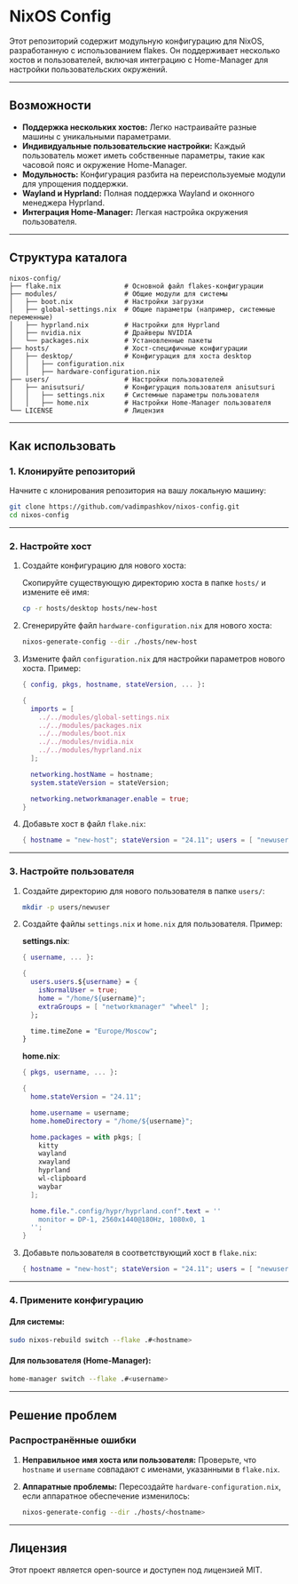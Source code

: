 # NixOS Config

Этот репозиторий содержит модульную конфигурацию для NixOS, разработанную с использованием flakes. Он поддерживает несколько хостов и пользователей, включая интеграцию с Home-Manager для настройки пользовательских окружений.

---

## Возможности

-   **Поддержка нескольких хостов:** Легко настраивайте разные машины с уникальными параметрами.
-   **Индивидуальные пользовательские настройки:** Каждый пользователь может иметь собственные параметры, такие как часовой пояс и окружение Home-Manager.
-   **Модульность:** Конфигурация разбита на переиспользуемые модули для упрощения поддержки.
-   **Wayland и Hyprland:** Полная поддержка Wayland и оконного менеджера Hyprland.
-   **Интеграция Home-Manager:** Легкая настройка окружения пользователя.

---

## Структура каталога

```plaintext
nixos-config/
├── flake.nix                # Основной файл flakes-конфигурации
├── modules/                 # Общие модули для системы
│   ├── boot.nix             # Настройки загрузки
│   ├── global-settings.nix  # Общие параметры (например, системные переменные)
│   ├── hyprland.nix         # Настройки для Hyprland
│   ├── nvidia.nix           # Драйверы NVIDIA
│   └── packages.nix         # Установленные пакеты
├── hosts/                   # Хост-специфичные конфигурации
│   ├── desktop/             # Конфигурация для хоста desktop
│   │   ├── configuration.nix
│   │   ├── hardware-configuration.nix
├── users/                   # Настройки пользователей
│   ├── anisutsuri/          # Конфигурация пользователя anisutsuri
│   │   ├── settings.nix     # Системные параметры пользователя
│   │   ├── home.nix         # Настройки Home-Manager пользователя
└── LICENSE                  # Лицензия
```

---

## Как использовать

### 1. Клонируйте репозиторий

Начните с клонирования репозитория на вашу локальную машину:

```bash
git clone https://github.com/vadimpashkov/nixos-config.git
cd nixos-config
```

---

### 2. Настройте хост

1. Создайте конфигурацию для нового хоста:

    Скопируйте существующую директорию хоста в папке `hosts/` и измените её имя:

    ```bash
    cp -r hosts/desktop hosts/new-host
    ```

2. Сгенерируйте файл `hardware-configuration.nix` для нового хоста:

    ```bash
    nixos-generate-config --dir ./hosts/new-host
    ```

3. Измените файл `configuration.nix` для настройки параметров нового хоста. Пример:

    ```nix
    { config, pkgs, hostname, stateVersion, ... }:

    {
      imports = [
        ../../modules/global-settings.nix
        ../../modules/packages.nix
        ../../modules/boot.nix
        ../../modules/nvidia.nix
        ../../modules/hyprland.nix
      ];

      networking.hostName = hostname;
      system.stateVersion = stateVersion;

      networking.networkmanager.enable = true;
    }
    ```

4. Добавьте хост в файл `flake.nix`:

    ```nix
    { hostname = "new-host"; stateVersion = "24.11"; users = [ "newuser" ]; }
    ```

---

### 3. Настройте пользователя

1. Создайте директорию для нового пользователя в папке `users/`:

    ```bash
    mkdir -p users/newuser
    ```

2. Создайте файлы `settings.nix` и `home.nix` для пользователя. Пример:

    **settings.nix**:

    ```nix
    { username, ... }:

    {
      users.users.${username} = {
        isNormalUser = true;
        home = "/home/${username}";
        extraGroups = [ "networkmanager" "wheel" ];
      };

      time.timeZone = "Europe/Moscow";
    }
    ```

    **home.nix**:

    ```nix
    { pkgs, username, ... }:

    {
      home.stateVersion = "24.11";

      home.username = username;
      home.homeDirectory = "/home/${username}";

      home.packages = with pkgs; [
        kitty
        wayland
        xwayland
        hyprland
        wl-clipboard
        waybar
      ];

      home.file.".config/hypr/hyprland.conf".text = ''
        monitor = DP-1, 2560x1440@180Hz, 1080x0, 1
      '';
    }
    ```

3. Добавьте пользователя в соответствующий хост в `flake.nix`:

    ```nix
    { hostname = "new-host"; stateVersion = "24.11"; users = [ "newuser" ]; }
    ```

---

### 4. Примените конфигурацию

#### Для системы:

```bash
sudo nixos-rebuild switch --flake .#<hostname>
```

#### Для пользователя (Home-Manager):

```bash
home-manager switch --flake .#<username>
```

---

## Решение проблем

### Распространённые ошибки

1. **Неправильное имя хоста или пользователя:**
   Проверьте, что `hostname` и `username` совпадают с именами, указанными в `flake.nix`.

2. **Аппаратные проблемы:**
   Пересоздайте `hardware-configuration.nix`, если аппаратное обеспечение изменилось:

    ```bash
    nixos-generate-config --dir ./hosts/<hostname>
    ```

---

## Лицензия

Этот проект является open-source и доступен под лицензией MIT.
